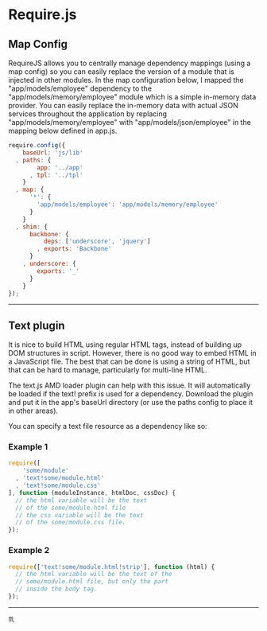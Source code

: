 # Require.js #

## Map Config ##

RequireJS allows you to centrally manage dependency mappings (using a map config)
so you can easily replace the version of a module that is injected in other modules.
In the map configuration below, I mapped the "app/models/employee" dependency to the
"app/models/memory/employee" module which is a simple in-memory data provider.
You can easily replace the in-memory data with actual JSON services throughout the application by
replacing "app/models/memory/employee" with "app/models/json/employee" in the mapping below defined in app.js.

```javascript
require.config({
    baseUrl: 'js/lib'
  , paths: {
        app: '../app'
      , tpl: '../tpl'
    }
  , map: {
      '*': {
        'app/models/employee': 'app/models/memory/employee'
      }
    }
  , shim: {
      backbone: {
          deps: ['underscore', 'jquery']
        , exports: 'Backbone'
      }
    , underscore: {
        exports: '_'
      }
    }
});
```

---

## Text plugin ##

It is nice to build HTML using regular HTML tags, instead of building up DOM structures in script.
However, there is no good way to embed HTML in a JavaScript file.
The best that can be done is using a string of HTML, but that can be hard to manage,
particularly for multi-line HTML.

The text.js AMD loader plugin can help with this issue. It will automatically be loaded
if the text! prefix is used for a dependency. Download the plugin and put it in the
app's baseUrl directory (or use the paths config to place it in other areas).

You can specify a text file resource as a dependency like so:

### Example 1 ###

```javascript
require([
    'some/module'
  , 'text!some/module.html'
  , 'text!some/module.css'
], function (moduleInstance, htmlDoc, cssDoc) {
  // the html variable will be the text
  // of the some/module.html file
  // the css variable will be the text
  // of the some/module.css file.
});
```

### Example 2 ###

```javascript
require(['text!some/module.html!strip'], function (html) {
  // the html variable will be the text of the
  // some/module.html file, but only the part
  // inside the body tag.
});
```

---

:scorpius:

